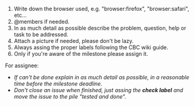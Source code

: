 1. Write down the browser used, e.g. "browser:firefox", "browser:safari", etc...
2. @members if needed.
3. In as much detail as possible describe the problem, question, help or task to be addressed.
4. Attach a picture if needed, please don't be lazy.
5. Always assing the proper labels following the CBC wiki guide.
6. Only if you're aware of the milestone please assign it.

For assignee:

-  _If can't be done explain in as much detail as possible, in a reasonable time before the milestone deadline._
-  _Don't close an issue when finished, just assing the **check label** and move the issue to the pile "tested and done"._
